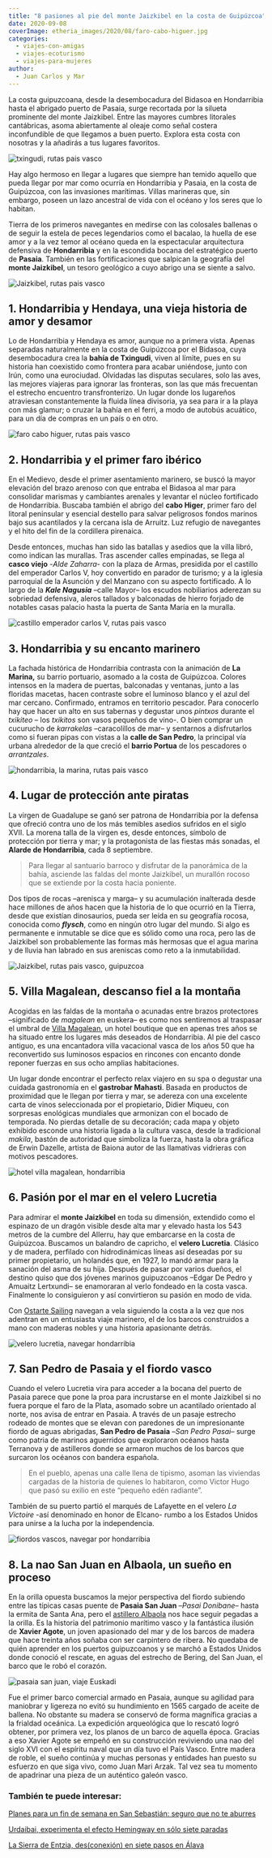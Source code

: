 ```yaml
---
title: "8 pasiones al pie del monte Jaizkibel en la costa de Guipúzcoa"
date: 2020-09-08
coverImage: etheria_images/2020/08/faro-cabo-higuer.jpg
categories: 
  - viajes-con-amigas
  - viajes-ecoturismo
  - viajes-para-mujeres
author: 
  - Juan Carlos y Mar
---
```


La costa guipuzcoana, desde la desembocadura del Bidasoa en Hondarribia hasta el abrigado puerto de Pasaia, surge recortada por la silueta prominente del monte Jaizkibel. Entre las mayores cumbres litorales cantábricas, asoma abiertamente al oleaje como señal costera inconfundible de que llegamos a buen puerto. Explora esta costa con nosotras y la añadirás a tus lugares favoritos.

![txingudi, rutas pais vasco](etheria_images/2020/08/bahia-txingudi.jpg "Bahía de Txingudi con Hendaya enfrente.")

Hay algo hermoso en llegar a lugares que siempre han temido aquello que pueda llegar por 
mar como ocurría en Hondarribia y Pasaia, en la costa de Guipúzcoa, con las invasiones 
marítimas. Villas marineras que, sin embargo, poseen un lazo ancestral de vida con el 
océano y los seres que lo habitan. 

Tierra de los primeros navegantes en medirse con las colosales ballenas o de seguir la 
estela de peces legendarios como el bacalao, la huella de ese amor y a la vez temor al 
océano queda en la espectacular arquitectura defensiva de **Hondarribia** y en la 
escondida bocana del estratégico puerto de **Pasaia**. También en las fortificaciones 
que salpican la geografía del **monte Jaizkibel**, un tesoro geológico a cuyo abrigo una 
se siente a salvo. 

![Jaizkibel, rutas pais vasco](etheria_images/2020/08/jaizkibel.jpg "Monte Jaizkibel.")

## 1\. Hondarribia y Hendaya, una vieja historia de amor y desamor

Lo de Hondarribia y Hendaya es amor, aunque no a primera vista. Apenas separadas 
naturalmente en la costa de Guipúzcoa por el Bidasoa, cuya desembocadura crea la **bahía 
de Txingudi**, viven al límite, pues en su historia han coexistido como frontera para 
acabar uniéndose, junto con Irún, como una eurociudad. Olvidadas las disputas seculares, 
solo las aves, las mejores viajeras para ignorar las fronteras, son las que más 
frecuentan el estrecho encuentro transfronterizo. Un lugar donde los lugareños 
atraviesan constantemente la fluida línea divisoria, ya sea para ir a la playa con más 
glamur; o cruzar la bahía en el ferri, a modo de autobús acuático, para un día de 
compras en un país o en otro. 

![faro cabo higuer, rutas pais vasco](etheria_images/2020/08/faro-cabo-higuer.jpg "Faro del cabo de Higuer.")

## 2\. Hondarribia y el primer faro ibérico

En el Medievo, desde el primer asentamiento marinero, se buscó la mayor elevación del 
brazo arenoso con que entraba el Bidasoa al mar para consolidar marismas y cambiantes 
arenales y levantar el núcleo fortificado de Hondarribia. Buscaba también el abrigo del 
**cabo Higer**, primer faro del litoral peninsular y esencial destello para salvar 
peligrosos fondos marinos bajo sus acantilados y la cercana isla de Arruitz. Luz refugio 
de navegantes y el hito del fin de la cordillera pirenaica. 

Desde entonces, muchas han sido las batallas y asedios que la villa libró, como indican 
las murallas. Tras ascender calles empinadas, se llega al **casco viejo** -_Alde 
Zaharra_\- con la plaza de Armas, presidida por el castillo del emperador Carlos V, hoy 
convertido en parador de turismo; y a la iglesia parroquial de la Asunción y del Manzano 
con su aspecto fortificado. A lo largo de la _**Kale Nagusia**_ –calle Mayor– los 
escudos nobiliarios aderezan su sobriedad defensiva, aleros tallados y balconadas de 
hierro forjado de notables casas palacio hasta la puerta de Santa María en la muralla. 

![castillo emperador carlos V, rutas pais vasco](etheria_images/2020/08/castillo-emperador-carlos-V.jpg "Castillo del emperador Carlos V.")

## 3\. Hondarribia y su encanto marinero

La fachada histórica de Hondarribia contrasta con la animación de **La Marina,** su 
barrio portuario, asomado a la costa de Guipúzcoa. Colores intensos en la madera de 
puertas, balconadas y ventanas, junto a las floridas macetas, hacen contraste sobre el 
luminoso blanco y el azul del mar cercano. Confirmado, entramos en territorio pescador. 
Para conocerlo hay que hacer un alto en sus tabernas y degustar unos _pintxos_ durante 
el _txikiteo_ – los _txikitos_ son vasos pequeños de vino-. O bien comprar un cucurucho 
de _karrakelas_ –caracolillos de mar– y sentarnos a disfrutarlos como si fueran pipas 
con vistas a la **calle de San Pedro**, la principal vía urbana alrededor de la que 
creció el **barrio Portua** de los pescadores o _arrantzales_. 

![hondarribia, la marina, rutas pais vasco](etheria_images/2020/08/marina-hondarribia.jpg "Detalle de la fachada litoral de Hondarribia.")

## 4\. Lugar de protección ante piratas

La virgen de Guadalupe se ganó ser patrona de Hondarribia por la defensa que ofreció 
contra uno de los más temibles asedios sufridos en el siglo XVII. La morena talla de la 
virgen es, desde entonces, símbolo de protección por tierra y mar; y la protagonista de 
las fiestas más sonadas, el **Alarde de Hondarribia**, cada 8 septiembre. 

> Para llegar al santuario barroco y disfrutar de la panorámica de la bahía, asciende las 
> faldas del monte Jaizkibel, un murallón rocoso que se extiende por la costa hacia 
> poniente. 

Dos tipos de rocas –arenisca y marga– y su acumulación inalterada desde hace millones de 
años hacen que la historia de lo que ocurrió en la Tierra, desde que existían 
dinosaurios, pueda ser leída en su geografía rocosa, conocida como **_flysch_**, como en 
ningún otro lugar del mundo. Si algo es permanente e inmutable se dice que es sólido 
como una roca, pero las de Jaizkibel son probablemente las formas más hermosas que el 
agua marina y de lluvia han labrado en sus areniscas como reto a la inmutabilidad. 

![Jaizkibel, rutas pais vasco, guipuzcoa](etheria_images/2020/08/monte-jaizkibel.jpg "Geografía rocosa del monte Jaizkibel.")

## 5\. Villa Magalean, descanso fiel a la montaña

Acogidas en las faldas de la montaña o acunadas entre brazos protectores –significado de 
_magalean_ en euskera– es como nos sentiremos al traspasar el umbral de [Villa 
Magalean](https://etheriamagazine.com/2019/12/03/hotel-villa-magalean-spa-restaurante-en-hondarribia/), 
un hotel boutique que en apenas tres años se ha situado entre los lugares más deseados 
de Hondarribia. Al pie del casco antiguo, es una encantadora villa vacacional vasca de 
los años 50 que ha reconvertido sus luminosos espacios en rincones con encanto donde 
reponer fuerzas en sus ocho amplias habitaciones. 

Un lugar donde encontrar el perfecto relax viajero en su spa o degustar una cuidada 
gastronomía en el **gastrobar Mahasti**. Basada en productos de proximidad que le llegan 
por tierra y mar, se adereza con una excelente carta de vinos seleccionada por el 
propietario, Didier Miqueu, con sorpresas enológicas mundiales que armonizan con el 
bocado de temporada. No pierdas detalle de su decoración; cada mapa y objeto exhibido 
esconde una historia ligada a la cultura vasca, desde la tradicional _makila_, bastón de 
autoridad que simboliza la fuerza, hasta la obra gráfica de Erwin Dazelle, artista de 
Baiona autor de las llamativas vidrieras con motivos pescadores. 

![hotel villa magalean, hondarribia](etheria_images/2020/08/villa-magalean.jpg "Villa Magalean.")

## 6\. Pasión por el mar en el velero Lucretia

Para admirar el **monte Jaizkibel** en toda su dimensión, extendido como el espinazo de 
un dragón visible desde alta mar y elevado hasta los 543 metros de la cumbre del 
Allerru, hay que embarcarse en la costa de Guipúzcoa. Buscamos un balandro de capricho, 
el **velero Lucretia**. Clásico y de madera, perfilado con hidrodinámicas líneas así 
deseadas por su primer propietario, un holandés que, en 1927, lo mandó armar para la 
sanación del asma de su hija. Después de pasar por varios dueños, el destino quiso que 
dos jóvenes marinos guipuzcoanos –Edgar De Pedro y Amuaitz Lertxundi– se enamoraran al 
verlo fondeado en la costa vasca. Finalmente lo consiguieron y así convirtieron su 
pasión en modo de vida. 

Con [Ostarte Sailing](https://ostartesailing.com/) navegan a vela siguiendo la costa a 
la vez que nos adentran en un entusiasta viaje marinero, el de los barcos construidos a 
mano con maderas nobles y una historia apasionante detrás. 

![velero lucretia, navegar hondarribia](etheria_images/2020/08/barco-lucretia-pasaia.jpg "Detalle del velero Lucretia.")

## 7\. San Pedro de Pasaia y el fiordo vasco

Cuando el velero Lucretia vira para acceder a la bocana del puerto de Pasaia parece que 
pone la proa para incrustarse en el monte Jaizkibel si no fuera porque el faro de la 
Plata, asomado sobre un acantilado orientado al norte, nos avisa de entrar en Pasaia. A 
través de un pasaje estrecho rodeado de montes que se elevan con paredones de un 
impresionante fiordo de aguas abrigadas, **San Pedro de Pasaia** –_San Pedro Pasai_– 
surge como patria de marinos aguerridos que exploraron océanos hasta Terranova y de 
astilleros donde se armaron muchos de los barcos que surcaron los océanos con bandera 
española. 

> En el pueblo, apenas una calle llena de tipismo, asoman las viviendas cargadas de la 
> historia de quienes lo habitaron, como Victor Hugo que pasó su exilio en este “pequeño 
> edén radiante”. 

También de su puerto partió el marqués de Lafayette en el velero _La Victoire_ -así 
denominado en honor de Elcano- rumbo a los Estados Unidos para unirse a la lucha por la 
independencia. 

![fiordos vascos, navegar por hondarribia](etheria_images/2020/08/fiordos-vascos.jpg "Fiordos vascos.")

## 8\. La nao San Juan en Albaola, un sueño en proceso

En la orilla opuesta buscamos la mejor perspectiva del fiordo subiendo entre las típicas 
casas puente de **Pasaia San Juan** –_Pasai Donibane_– hasta la ermita de Santa Ana, 
pero el [astillero Albaola](http://www.albaola.com/es/) nos hace seguir pegadas a la 
orilla. Es la historia del patrimonio marítimo vasco y la fantástica ilusión de **Xavier 
Agote**, un joven apasionado del mar y de los barcos de madera que hace treinta años 
soñaba con ser carpintero de ribera. No quedaba de quién aprender en los puertos 
guipuzcoanos y se marchó a Estados Unidos donde conoció el rescate, en aguas del 
estrecho de Bering, del San Juan, el barco que le robó el corazón. 

![pasaia san juan, viaje Euskadi](etheria_images/2020/08/pasaia-san-juan.jpg "Pasaia San Juan.")

Fue el primer barco comercial armado en Pasaia, aunque su agilidad para maniobrar y 
ligereza no evitó su hundimiento en 1565 cargado de aceite de ballena. No obstante su 
madera se conservó de forma magnífica gracias a la frialdad oceánica. La expedición 
arqueológica que lo rescató logró obtener, por primera vez, los planos de un barco de 
aquella época. Gracias a eso Xavier Agote se empeñó en su construcción reviviendo una 
nao del siglo XVI con el espíritu naval que un día tuvo el País Vasco. Entre madera de 
roble, el sueño continúa y muchas personas y entidades han puesto su esfuerzo en que 
siga vivo, como Juan Mari Arzak. Tal vez sea tu momento de apadrinar una pieza de un 
auténtico galeón vasco. 

### También te puede interesar:

[Planes para un fin de semana en San Sebastián: seguro que no te 
aburres](https://etheriamagazine.com/2021/04/01/que-ver-hacer-en-san-sebastian/) 

[Urdaibai, experimenta el efecto Hemingway en sólo siete 
paradas](https://etheriamagazine.com/2021/02/18/7-imprescindibles-en-reserva-urdaibai/) 

[La Sierra de Entzia, des(conexión) en siete pasos en 
Álava](https://etheriamagazine.com/2021/05/12/excursiones-sierra-de-entzia-alava/)
